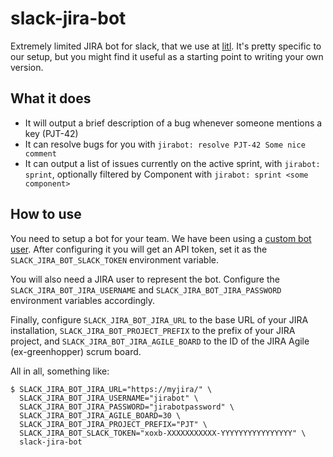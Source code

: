 # slack-jira-bot

Extremely limited JIRA bot for slack, that we use at [litl](https://litl.com/). It's
pretty specific to our setup, but you might find it useful as a starting point
to writing your own version.

## What it does

* It will output a brief description of a bug whenever someone mentions a key (PJT-42)
* It can resolve bugs for you with `jirabot: resolve PJT-42 Some nice comment`
* It can output a list of issues currently on the active sprint, with `jirabot: sprint`,
optionally filtered by Component with `jirabot: sprint <some component>`

## How to use

You need to setup a bot for your team. We have been using a
[custom bot user](https://my.slack.com/services/new/bot).
After configuring it you will get an API token, set it as the `SLACK_JIRA_BOT_SLACK_TOKEN` environment variable.

You will also need a JIRA user to represent the bot. Configure the `SLACK_JIRA_BOT_JIRA_USERNAME`
and `SLACK_JIRA_BOT_JIRA_PASSWORD` environment variables accordingly.

Finally, configure `SLACK_JIRA_BOT_JIRA_URL` to the base URL of your JIRA installation, `SLACK_JIRA_BOT_PROJECT_PREFIX` to the
prefix of your JIRA project, and `SLACK_JIRA_BOT_JIRA_AGILE_BOARD` to the ID of the JIRA Agile (ex-greenhopper) scrum board.

All in all, something like:


```
$ SLACK_JIRA_BOT_JIRA_URL="https://myjira/" \
  SLACK_JIRA_BOT_JIRA_USERNAME="jirabot" \
  SLACK_JIRA_BOT_JIRA_PASSWORD="jirabotpassword" \
  SLACK_JIRA_BOT_JIRA_AGILE_BOARD=30 \
  SLACK_JIRA_BOT_JIRA_PROJECT_PREFIX="PJT" \
  SLACK_JIRA_BOT_SLACK_TOKEN="xoxb-XXXXXXXXXXX-YYYYYYYYYYYYYYYY" \
  slack-jira-bot
```

